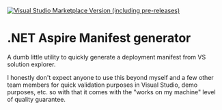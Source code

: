 [![Visual Studio Marketplace Version (including pre-releases)](https://img.shields.io/visual-studio-marketplace/v/TimHeuer.AspireManifestGen?include_prereleases&logo=visualstudio&logoColor=purple&label=VS%20Marketplace&labelColor=white&color=purple)](https://marketplace.visualstudio.com/items?itemName=TimHeuer.AspireManifestGen)

# .NET Aspire Manifest generator
A dumb little utility to quickly generate a deployment manifest from VS solution explorer.

I honestly don't expect anyone to use this beyond myself and a few other team members for quick validation purposes in Visual Studio, demo purposes, etc. so with that it comes with the "works on my machine" level of quality guarantee.